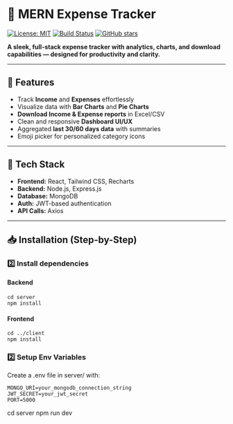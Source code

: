 # 🤑 MERN Expense Tracker

[![License: MIT](https://img.shields.io/badge/License-MIT-green.svg)](https://opensource.org/licenses/MIT) 
[![Build Status](https://img.shields.io/badge/build-passing-brightgreen)](#)
[![GitHub stars](https://img.shields.io/github/stars/cognitlab/mern-expense-tracker?style=social)](https://github.com/cognitlab/mern-expense-tracker/stargazers)

**A sleek, full-stack expense tracker with analytics, charts, and download capabilities — designed for productivity and clarity.**

---

## 🌟 Features

- Track **Income** and **Expenses** effortlessly  
- Visualize data with **Bar Charts** and **Pie Charts**  
- **Download Income & Expense reports** in Excel/CSV  
- Clean and responsive **Dashboard UI/UX**  
- Aggregated **last 30/60 days data** with summaries  
- Emoji picker for personalized category icons  

---

## 🚀 Tech Stack

- **Frontend:** React, Tailwind CSS, Recharts  
- **Backend:** Node.js, Express.js  
- **Database:** MongoDB  
- **Auth:** JWT-based authentication  
- **API Calls:** Axios  

---

## 📥 Installation (Step-by-Step)

### 2️⃣ Install dependencies

#### Backend
```
cd server
npm install
```
#### Frontend
```
cd ../client
npm install
```
### 2️⃣ Setup Env Variables
Create a .env file in server/ with:
```
MONGO_URI=your_mongodb_connection_string
JWT_SECRET=your_jwt_secret
PORT=5000
```

cd server
npm run dev


